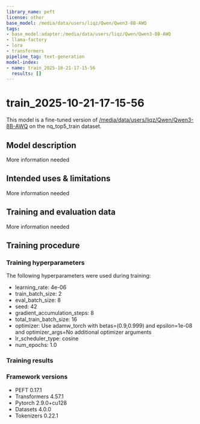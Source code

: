 ```yaml
---
library_name: peft
license: other
base_model: /media/data/users/liqz/Qwen/Qwen3-8B-AWQ
tags:
- base_model:adapter:/media/data/users/liqz/Qwen/Qwen3-8B-AWQ
- llama-factory
- lora
- transformers
pipeline_tag: text-generation
model-index:
- name: train_2025-10-21-17-15-56
  results: []
---
```


<!-- This model card has been generated automatically according to the information the Trainer had access to. You
should probably proofread and complete it, then remove this comment. -->

# train_2025-10-21-17-15-56

This model is a fine-tuned version of [/media/data/users/liqz/Qwen/Qwen3-8B-AWQ](https://huggingface.co//media/data/users/liqz/Qwen/Qwen3-8B-AWQ) on the nq_top5_train dataset.

## Model description

More information needed

## Intended uses & limitations

More information needed

## Training and evaluation data

More information needed

## Training procedure

### Training hyperparameters

The following hyperparameters were used during training:
- learning_rate: 4e-06
- train_batch_size: 2
- eval_batch_size: 8
- seed: 42
- gradient_accumulation_steps: 8
- total_train_batch_size: 16
- optimizer: Use adamw_torch with betas=(0.9,0.999) and epsilon=1e-08 and optimizer_args=No additional optimizer arguments
- lr_scheduler_type: cosine
- num_epochs: 1.0

### Training results



### Framework versions

- PEFT 0.17.1
- Transformers 4.57.1
- Pytorch 2.9.0+cu128
- Datasets 4.0.0
- Tokenizers 0.22.1